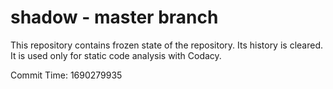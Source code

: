 # shadow - master branch

This repository contains frozen state of the repository.
Its history is cleared. It is used only for static code
analysis with Codacy.

Commit Time: 1690279935